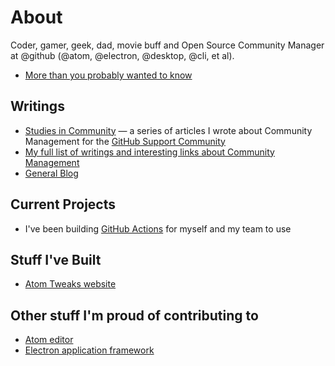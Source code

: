 # About

Coder, gamer, geek, dad, movie buff and Open Source Community Manager at @github (@atom, @electron, @desktop, @cli, et al).

* [More than you probably wanted to know](https://www.lee-dohm.com/about/)

## Writings

* [Studies in Community](https://github.community/c/github-original-series/studies-in-community/30) &mdash; a series of articles I wrote about Community Management for the [GitHub Support Community](https://github.community)
* [My full list of writings and interesting links about Community Management](https://github.com/lee-dohm/community-manager)
* [General Blog](https://www.lee-dohm.com)

## Current Projects

* I've been building [GitHub Actions](https://github.com/lee-dohm?tab=repositories&q=topic%3Aaction&type=&language=) for myself and my team to use

## Stuff I've Built

* [Atom Tweaks website](https://www.atom-tweaks.com)

## Other stuff I'm proud of contributing to

* [Atom editor](https://atom.io)
* [Electron application framework](https://www.electronjs.org/)
